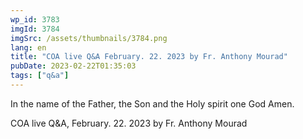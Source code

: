```yaml
---
wp_id: 3783
imgId: 3784
imgSrc: /assets/thumbnails/3784.png
lang: en
title: "COA live Q&A February. 22. 2023 by Fr. Anthony Mourad"
pubDate: 2023-02-22T01:35:03
tags: ["q&a"]
---
```


<!-- page: 6 -->

<p>In the name of the Father, the Son and the Holy spirit one God Amen.</p>
<p>COA live Q&amp;A, February. 22. 2023 by Fr. Anthony Mourad</p>
